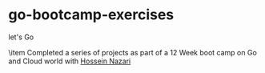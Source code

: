 # go-bootcamp-exercises
let's Go




\item Completed a series of projects as part of a 12 Week boot camp on Go and Cloud world with [Hossein Nazari](https://gocasts.ir/gocasts-bootcamp-140110)
